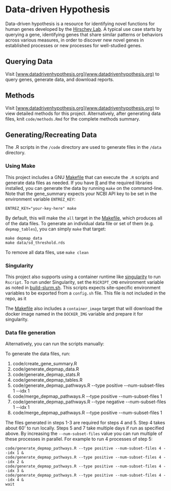 # Data-driven Hypothesis

Data-driven hypothesis is a resource for identifying novel functions for human genes developed by the [Hirschey Lab](www.hirscheylab.org). A typical use case starts by querying a gene, identifying genes that share similar patterns or behaviors across various measures, in order to discover new novel genes in established processes or new processes for well-studied genes.

## Querying Data

Visit [www.datadrivenhypothesis.org](www.datadrivenhypothesis.org) to query genes, generate data, and download reports.

## Methods

Visit [www.datadrivenhypothesis.org](www.datadrivenhypothesis.org) to view detailed methods for this project. Alternatively, after generating data files, knit `code/methods.Rmd` for the complete methods summary.

## Generating/Recreating Data

The .R scripts in the `/code` directory are used to generate files in the `/data` directory.

### Using Make

This project includes a GNU [Makefile](https://www.gnu.org/software/make/manual/html_node/Introduction.html) that can execute the `.R` scripts and generate data files as needed. If you have [R](https://www.r-project.org) and the required libraries installed, you can generate the data by running `make` on the command-line. Note that the gene\_summary expects your NCBI API key to be set in the environment variable `ENTREZ_KEY`:

```
ENTREZ_KEY="your-key-here" make
```

By default, this will make the `all` target in the [Makefile](Makefile), which produces all of the data files. To generate an individual data file or set of them (e.g. `depmap_tables`), you can simply `make` that target:

```
make depmap_data
make data/sd_threshold.rds
```

To remove all data files, use `make clean`

### Singularity

This project also supports using a container runtime like [singularity](https://sylabs.io/singularity/) to run `Rscript`. To run under Singularity, set the `RSCRIPT_CMD` environment variable as noted in [build-slurm.sh](build-slurm.sh). This scripts expects site-specific environment variables to be exported from a `config.sh` file. This file is not included in the repo, as it

The [Makefile](Makefile) also includes a `container_image` target that will download the docker image named in the `DOCKER_IMG` variable and prepare it for singularity.

### Data file generation

Alternatively, you can run the scripts manually:

To generate the data files, run:
1. code/create_gene_summary.R
2. code/generate_depmap_data.R
3. code/generate_depmap_stats.R
4. code/generate_depmap_tables.R
5. code/generate_depmap_pathways.R --type positive --num-subset-files 1 --idx 1
6. code/merge_depmap_pathways.R --type positive --num-subset-files 1
7. code/generate_depmap_pathways.R --type negative --num-subset-files 1 --idx 1
8. code/merge_depmap_pathways.R --type positive --num-subset-files 1

The files generated in steps 1-3 are required for steps 4 and 5. Step 4 takes about 60' to run locally. Steps 5 and 7 take multiple days if run as specified above. By increasing the `--num-subset-files` value you can run multiple of these processes in parallel. For example to run 4 processes of step 5:
```
code/generate_depmap_pathways.R --type positive --num-subset-files 4 --idx 1 &
code/generate_depmap_pathways.R --type positive --num-subset-files 4 --idx 2 &
code/generate_depmap_pathways.R --type positive --num-subset-files 4 --idx 3 & 
code/generate_depmap_pathways.R --type positive --num-subset-files 4 --idx 4 &
wait
```

